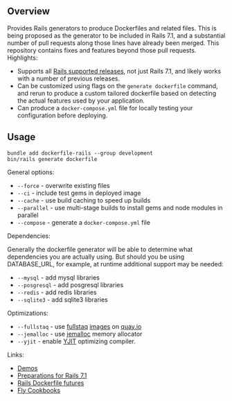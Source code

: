 ## Overview

Provides Rails generators to produce Dockerfiles and related files.  This is being proposed as the generator to be included in Rails 7.1, and a substantial number of pull requests along those lines have already been merged.  This repository contains fixes and features beyond those pull requests.  Highlights:

  * Supports all [Rails supported releases](https://guides.rubyonrails.org/maintenance_policy.html), not just Rails 7.1, and likely works with a number of previous releases.
  * Can be customized using flags on the `generate dockerfile` command, and rerun to produce a custom tailored dockerfile based on detecting the actual features used by your application.
  * Can produce a `docker-compose.yml` file for locally testing your configuration before deploying.

## Usage

```
bundle add dockerfile-rails --group development
bin/rails generate dockerfile
```

General options:

* `--force` - overwrite existing files
* `--ci` - include test gems in deployed image
* `--cache` - use build caching to speed up builds
* `--parallel` - use multi-stage builds to install gems and node modules in parallel
* `--compose` - generate a `docker-compose.yml` file

Dependencies:

Generally the dockerfile generator will be able to determine what dependencies you
are actually using.  But should you be using DATABASE_URL, for example, at runtime
additional support may be needed:

* `--mysql` - add mysql libraries
* `--posgresql` - add posgresql libraries
* `--redis` - add redis libraries
* `--sqlite3` - add sqlite3 libraries

Optimizations:

* `--fullstaq` - use [fullstaq](https://fullstaqruby.org/) [images](https://github.com/evilmartians/fullstaq-ruby-docker) on [quay.io](https://quay.io/repository/evl.ms/fullstaq-ruby?tab=tags&tag=latest)
* `--jemalloc` - use [jemalloc](https://jemalloc.net/) memory allocator
* `--yjit` - enable [YJIT](https://github.com/ruby/ruby/blob/master/doc/yjit/yjit.md) optimizing compiler.

Links:

* [Demos](./DEMO.md)
* [Preparations for Rails 7.1](https://community.fly.io/t/preparations-for-rails-7-1/9512)
* [Rails Dockerfile futures](https://discuss.rubyonrails.org/t/rails-dockerfile-futures/82091/1)
* [Fly Cookbooks](https://fly.io/docs/rails/cookbooks/)

